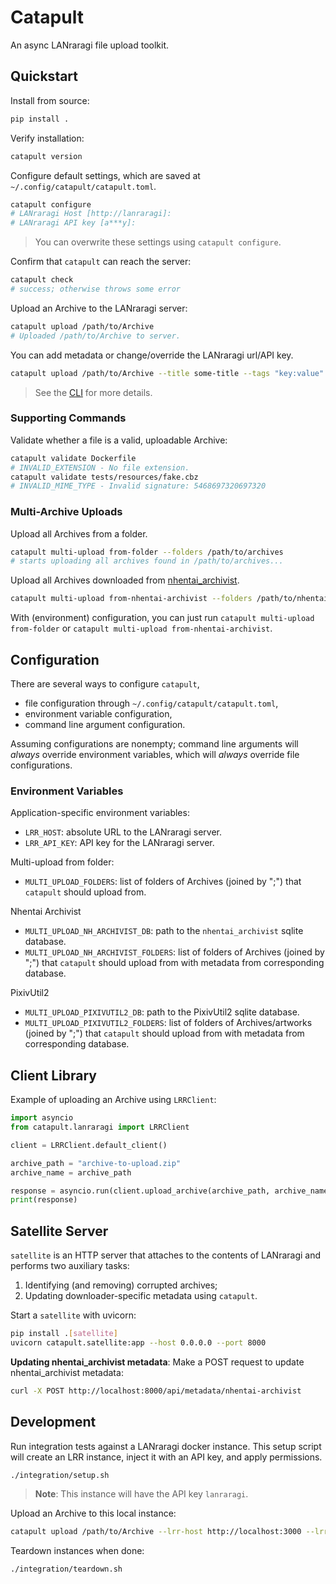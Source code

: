 # Catapult

An async LANraragi file upload toolkit.

## Quickstart
Install from source:
```sh
pip install .
```
Verify installation:
```sh
catapult version
```
Configure default settings, which are saved at `~/.config/catapult/catapult.toml`.
```sh
catapult configure
# LANraragi Host [http://lanraragi]: 
# LANraragi API key [a***y]: 
```
> You can overwrite these settings using `catapult configure`.

Confirm that `catapult` can reach the server:
```sh
catapult check
# success; otherwise throws some error
```
Upload an Archive to the LANraragi server:
```sh
catapult upload /path/to/Archive
# Uploaded /path/to/Archive to server.
```
You can add metadata or change/override the LANraragi url/API key.
```sh
catapult upload /path/to/Archive --title some-title --tags "key:value" --lrr-host http://lanraragi2
```
> See the [CLI](src/catapult/cli.py) for more details.

### Supporting Commands

Validate whether a file is a valid, uploadable Archive:
```sh
catapult validate Dockerfile
# INVALID_EXTENSION - No file extension.
catapult validate tests/resources/fake.cbz
# INVALID_MIME_TYPE - Invalid signature: 5468697320697320
```

### Multi-Archive Uploads

Upload all Archives from a folder.
```sh
catapult multi-upload from-folder --folders /path/to/archives
# starts uploading all archives found in /path/to/archives...
```

Upload all Archives downloaded from [nhentai_archivist](https://github.com/9-FS/nhentai_archivist.git).
```sh
catapult multi-upload from-nhentai-archivist --folders /path/to/nhentai-archives --db /path/to/db
```
With (environment) configuration, you can just run `catapult multi-upload from-folder` or `catapult multi-upload from-nhentai-archivist`.

## Configuration
There are several ways to configure `catapult`,

- file configuration through `~/.config/catapult/catapult.toml`,
- environment variable configuration,
- command line argument configuration.

Assuming configurations are nonempty; command line arguments will *always* override environment variables, which will *always* override file configurations.

### Environment Variables

Application-specific environment variables:

- `LRR_HOST`: absolute URL to the LANraragi server.
- `LRR_API_KEY`: API key for the LANraragi server.

Multi-upload from folder:
- `MULTI_UPLOAD_FOLDERS`: list of folders of Archives (joined by ";") that `catapult` should upload from.

Nhentai Archivist
- `MULTI_UPLOAD_NH_ARCHIVIST_DB`: path to the `nhentai_archivist` sqlite database.
- `MULTI_UPLOAD_NH_ARCHIVIST_FOLDERS`: list of folders of Archives (joined by ";") that `catapult` should upload from with metadata from corresponding database.

PixivUtil2
- `MULTI_UPLOAD_PIXIVUTIL2_DB`: path to the PixivUtil2 sqlite database.
- `MULTI_UPLOAD_PIXIVUTIL2_FOLDERS`: list of folders of Archives/artworks (joined by ";") that `catapult` should upload from with metadata from corresponding database.

## Client Library
Example of uploading an Archive using `LRRClient`:
```python
import asyncio
from catapult.lanraragi import LRRClient

client = LRRClient.default_client()

archive_path = "archive-to-upload.zip"
archive_name = archive_path

response = asyncio.run(client.upload_archive(archive_path, archive_name))
print(response)
```

## Satellite Server
`satellite` is an HTTP server that attaches to the contents of LANraragi and performs two auxiliary tasks:

1. Identifying (and removing) corrupted archives;
1. Updating downloader-specific metadata using `catapult`.

Start a `satellite` with uvicorn:
```sh
pip install .[satellite]
uvicorn catapult.satellite:app --host 0.0.0.0 --port 8000
```

**Updating nhentai_archivist metadata**: Make a POST request to update nhentai_archivist metadata:
```sh
curl -X POST http://localhost:8000/api/metadata/nhentai-archivist
```

## Development

Run integration tests against a LANraragi docker instance. This setup script will create an LRR instance, inject it with an API key, and apply permissions.
```sh
./integration/setup.sh
```
> **Note**: This instance will have the API key `lanraragi`. 

Upload an Archive to this local instance:
```sh
catapult upload /path/to/Archive --lrr-host http://localhost:3000 --lrr-api-key lanraragi
```

Teardown instances when done:
```sh
./integration/teardown.sh
```